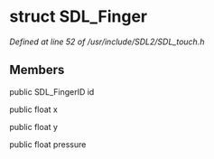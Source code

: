 # struct SDL_Finger

*Defined at line 52 of /usr/include/SDL2/SDL_touch.h*

## Members

public SDL_FingerID id

public float x

public float y

public float pressure



